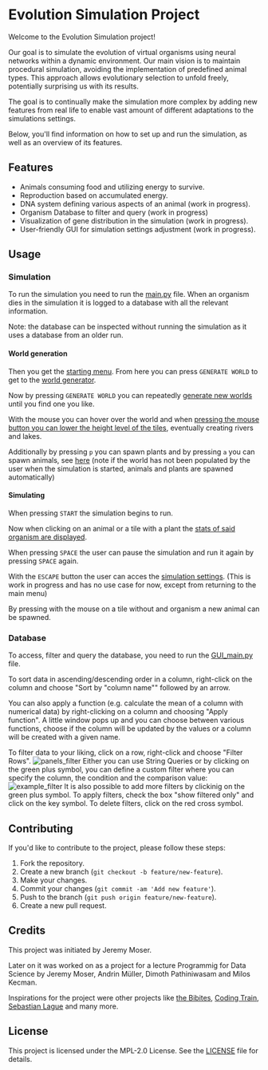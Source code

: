 # Evolution Simulation Project

Welcome to the Evolution Simulation project!

Our goal is to simulate the evolution of virtual organisms using neural networks within a dynamic environment. Our main vision is to maintain procedural simulation, avoiding the implementation of predefined animal types. This approach allows evolutionary selection to unfold freely, potentially surprising us with its results.

The goal is to continually make the simulation more complex by adding new features from real life to enable vast amount of different adaptations to the simulations settings.

Below, you'll find information on how to set up and run the simulation, as well as an overview of its features.

## Features

- Animals consuming food and utilizing energy to survive.
- Reproduction based on accumulated energy.
- DNA system defining various aspects of an animal (work in progress).
- Organism Database to filter and query (work in progress)
- Visualization of gene distribution in the simulation (work in progress).
- User-friendly GUI for simulation settings adjustment (work in progress).

## Usage

### Simulation

To run the simulation you need to run the [main.py](code/simulation/main.py) file. When an organism dies in the simulation it is logged to a database with all the relevant information.

Note: the database can be inspected without running the simulation as it uses a database from an older run.

#### World generation

Then you get the [starting menu](assets/images/Screenshot_Starting_Menu.png). From here you can press `GENERATE WORLD` to get to the [world generator](assets/images/Screenshot_Generate_World_empty.png).

Now by pressing `GENERATE WORLD` you can repeatedly [generate new worlds](assets/images/Screenshot_Generate_World_filled.png) until you find one you like.

With the mouse you can hover over the world and when [pressing the mouse button you can lower the height level of the tiles](assets/images/Screenshot_Generate_World_world_editing.png), eventually creating rivers and lakes.

Additionally by pressing `p` you can spawn plants and by pressing `a` you can spawn animals, see [here](assets/images/Screenshot_Generate_World_plants_and_animals.png) (note if the world has not been populated by the user when the simulation is started, animals and plants are spawned automatically)

#### Simulating

When pressing `START` the simulation begins to run.

Now when clicking on an animal or a tile with a plant the [stats of said organism are displayed](assets/images/Screenshot_Simulation_stat_example.png).

When pressing `SPACE` the user can pause the simulation and run it again by pressing `SPACE` again.

With the `ESCAPE` button the user can acces the [simulation settings](assets/images/Screenshot_Simulation_settings.png). (This is work in progress and has no use case for now, except from returning to the main menu)

By pressing with the mouse on a tile without and organism a new animal can be spawned.

### Database
To access, filter and query the database, you need to run the [GUI_main.py](code/database/GUI_main.py) file.

To sort data in ascending/descending order in a column, right-click on the column and choose "Sort by "column name"" followed by an arrow.

You can also apply a function (e.g. calculate the mean of a column with numerical data) by right-clicking on a column and choosing "Apply function".
A little window pops up and you can choose between various functions, choose if the column will be updated by the values or a column will be created with a given name.

To filter data to your liking, click on a row, right-click and choose "Filter Rows".
![panels_filter](https://github.com/Zediwan/EvolutionSimulation/assets/42497189/9473d428-6164-4782-b09c-cdbdc4cb21cb)
Either you can use String Queries or by clicking on the green plus symbol, you can define a custom filter where you can specify the column, the condition and the comparison value:
![example_filter](https://github.com/Zediwan/EvolutionSimulation/assets/42497189/482f922f-0e04-46e5-b325-97b1eaec54d9)
It is also possible to add more filters by clickinig on the green plus symbol.
To apply filters, check the box "show filtered only" and click on the key symbol.
To delete filters, click on the red cross symbol.

## Contributing

If you'd like to contribute to the project, please follow these steps:

1. Fork the repository.
2. Create a new branch (`git checkout -b feature/new-feature`).
3. Make your changes.
4. Commit your changes (`git commit -am 'Add new feature'`).
5. Push to the branch (`git push origin feature/new-feature`).
6. Create a new pull request.

## Credits

This project was initiated by Jeremy Moser.

Later on it was worked on as a project for a lecture Programmig for Data Science by Jeremy Moser, Andrin Müller, Dimoth Pathiniwasam and Milos Kecman.

Inspirations for the project were other projects like [the Bibites](https://www.youtube.com/@TheBibitesDigitalLife), [Coding Train](https://github.com/CodingTrain), [Sebastian Lague](https://github.com/SebLague) and many more.

## License

This project is licensed under the MPL-2.0 License. See the [LICENSE](LICENSE) file for details.

